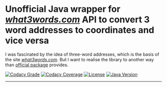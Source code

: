# Unofficial Java wrapper for _[what3words.com][]_ API to convert 3 word addresses to coordinates and vice versa

I was fascinated by the idea of three-word addresses,
which is the basis of the site _[what3words.com][]_.
But I want to realise the library to another way
than [official package][w3w-java-wrapper] provides.

[![Codacy Grade](https://app.codacy.com/project/badge/Grade/d37efa48e50b4898bc6c2a213ddb0ead)](https://www.codacy.com/gl/bot-by/what3words-api/dashboard?utm_source=gitlab.com&amp;utm_medium=referral&amp;utm_content=bot-by/what3words-api&amp;utm_campaign=Badge_Grade)
[![Codacy Coverage](https://app.codacy.com/project/badge/Coverage/d37efa48e50b4898bc6c2a213ddb0ead)](https://www.codacy.com/gl/bot-by/what3words-api/dashboard?utm_source=gitlab.com&utm_medium=referral&utm_content=bot-by/what3words-api&utm_campaign=Badge_Coverage)
[![License](https://img.shields.io/badge/license-Apache%202.0-blue.svg?style=flat)](http://www.apache.org/licenses/LICENSE-2.0.html)
[![Java Version](https://img.shields.io/static/v1?label=java&message=11&color=blue&logo=java)](https://www.oracle.com/java/technologies/javase-jdk11-downloads.html)

***

[what3words.com]: https://what3words.com/ "It’s the easiest way to find and share exact locations."
[w3w-java-wrapper]: https://github.com/what3words/w3w-java-wrapper "Java library for what3words REST API."
